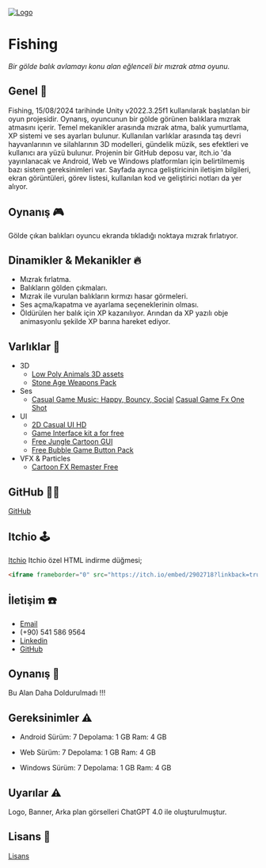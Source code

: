 [![Logo](https://photos.app.goo.gl/nmCKeDdqdxFm7MoF8 "Logo")](https://photos.app.goo.gl/nmCKeDdqdxFm7MoF8 "Logo")
# Fishing
*Bir gölde balık avlamayı konu alan eğlenceli bir mızrak atma oyunu.*
## Genel 🙌
Fishing, 15/08/2024 tarihinde Unity v2022.3.25f1 kullanılarak başlatılan bir oyun projesidir. Oynanış, oyuncunun bir gölde görünen balıklara mızrak atmasını içerir. Temel mekanikler arasında mızrak atma, balık yumurtlama, XP sistemi ve ses ayarları bulunur. Kullanılan varlıklar arasında taş devri hayvanlarının ve silahlarının 3D modelleri, gündelik müzik, ses efektleri ve kullanıcı ara yüzü bulunur. Projenin bir GitHub deposu var, itch.io 'da yayınlanacak ve Android, Web ve Windows platformları için belirtilmemiş bazı sistem gereksinimleri var. Sayfada ayrıca geliştiricinin iletişim bilgileri, ekran görüntüleri, görev listesi, kullanılan kod ve geliştirici notları da yer alıyor.

## Oynanış 🎮
Gölde çıkan balıkları oyuncu ekranda tıkladığı noktaya mızrak fırlatıyor.

## Dinamikler & Mekanikler 🔥
- Mızrak fırlatma.
- Balıkların gölden çıkmaları.
- Mızrak ile vurulan balıkların kırmızı hasar görmeleri.
- Ses açma/kapatma ve ayarlama seçeneklerinin olması.
- Öldürülen her balık için XP kazanılıyor. Arından da XP yazılı obje animasyonlu şekilde XP barına hareket ediyor.

## Varlıklar 💎
- 3D
	- [Low Poly Animals 3D assets](https://assetstore.unity.com/packages/3d/characters/animals/low-poly-animals-3d-assets-258476 "Low Poly Animals 3D assets")
	- [Stone Age Weapons Pack](https://assetstore.unity.com/packages/3d/props/weapons/stone-age-weapons-pack-41874 "Stone Age Weapons Pack")
- Ses
	- [Casual Game Music: Happy, Bouncy, Social](https://assetstore.unity.com/packages/audio/music/electronic/casual-game-music-happy-bouncy-social-214104 "Casual Game Music: Happy, Bouncy, Social")
	[Casual Game Fx One Shot](https://assetstore.unity.com/packages/audio/sound-fx/casual-game-fx-one-shot-264212 "Casual Game Fx One Shot")
- UI
	- [2D Casual UI HD](https://assetstore.unity.com/packages/2d/gui/icons/2d-casual-ui-hd-82080 "2D Casual UI HD")
	- [Game Interface kit a for free](https://mmkhlv.itch.io/game-interface-ui-kit "Game Interface kit a for free")
	- [Free Jungle Cartoon GUI](https://free-game-assets.itch.io/free-jungle-cartoon-gui "Free Jungle Cartoon GUI")
	- [Free Bubble Game Button Pack](https://pzuh.itch.io/free-bubble-game-button-pack "Free Bubble Game Button Pack")
- VFX & Particles
	- [Cartoon FX Remaster Free](https://assetstore.unity.com/packages/vfx/particles/cartoon-fx-remaster-free-109565 "Cartoon FX Remaster Free")

## GitHub ⛓️‍💥
[GitHub](https://github.com/EnesEfeTokta/Fishing "Go to GitHub")

## Itchio 🕹️
[Itchio](https://enes-efe-tokta.itch.io/fish "Itchio")
Itchio özel HTML indirme düğmesi;
```html
<iframe frameborder="0" src="https://itch.io/embed/2902718?linkback=true&amp;bg_color=5aaaff&amp;fg_color=ffffff&amp;link_color=ffffff&amp;border_color=5aaaff" width="552" height="167"><a href="https://enes-efe-tokta.itch.io/fish">Fishing by EnesEfeTokta</a></iframe>
```

## İletişim ☎️
- [Email](mailto:enesefetokta009@gmail.com)
- (+90) 541 586 9564
- [Linkedin](https://www.linkedin.com/in/enes-efe-tokta-6567151b5/)
- [GitHub](https://github.com/EnesEfeTokta)

## Oynanış 🚀
Bu Alan Daha Doldurulmadı !!!

## Gereksinimler ⚠️
- Android
	Sürüm: 7
	Depolama: 1 GB
	Ram: 4 GB

- Web
	Sürüm: 7
	Depolama: 1 GB
	Ram: 4 GB

- Windows
	Sürüm: 7
	Depolama: 1 GB
	Ram: 4 GB

## Uyarılar ⚠️
Logo, Banner, Arka plan görselleri ChatGPT 4.0 ile oluşturulmuştur.

## Lisans 🔐
[Lisans](https://github.com/EnesEfeTokta/Fishing/blob/main/LICENSE "Lisans")